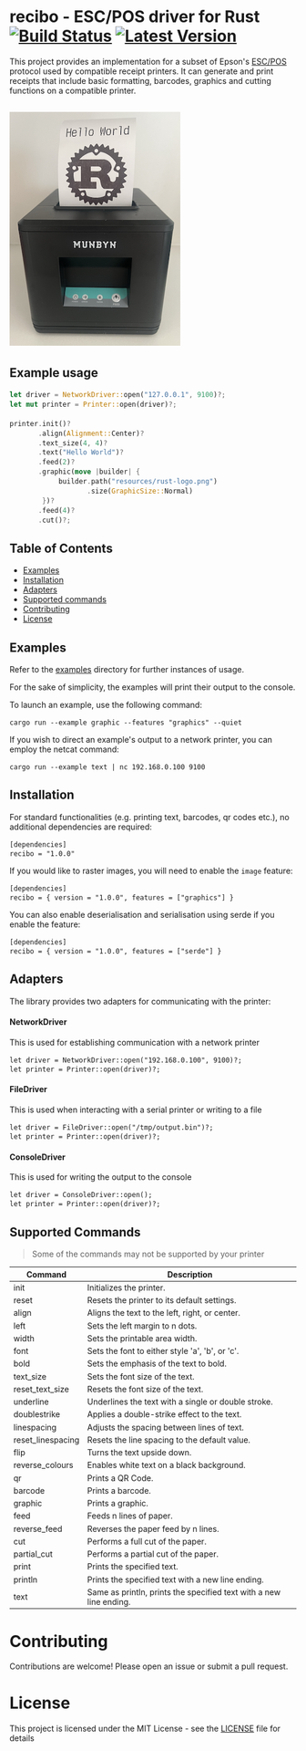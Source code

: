 # recibo - ESC/POS driver for Rust [![Build Status]][actions] [![Latest Version]][crates.io]

[Build Status]: https://img.shields.io/github/actions/workflow/status/jamhall/recibo/ci.yml?branch=main
[actions]: https://github.com/jamhall/recibo/actions?query=branch%3Amain
[Latest Version]: https://img.shields.io/crates/v/recibo.svg
[crates.io]: https://crates.io/crates/recibo

This project provides an implementation for a subset of Epson's [ESC/POS](https://en.wikipedia.org/wiki/ESC/P) protocol used by compatible receipt printers.
It can generate and print receipts that include basic formatting, barcodes, graphics and cutting functions on a compatible
printer.

![Example print out](resources/demo.png?raw=true)
-

## Example usage

```rust
let driver = NetworkDriver::open("127.0.0.1", 9100)?;
let mut printer = Printer::open(driver)?;

printer.init()?
       .align(Alignment::Center)?
       .text_size(4, 4)?
       .text("Hello World")?
       .feed(2)?
       .graphic(move |builder| {
            builder.path("resources/rust-logo.png")
                   .size(GraphicSize::Normal)
        })?
       .feed(4)?
       .cut()?;
```

## Table of Contents

- [Examples](#examples)
- [Installation](#installation)
- [Adapters](#adapters)
- [Supported commands](#supported-commands)
- [Contributing](#contributing)
- [License](#license)

## Examples

Refer to the [examples](examples) directory for further instances of usage.

For the sake of simplicity, the examples will print their output to the console.

To launch an example, use the following command:

```shell
cargo run --example graphic --features "graphics" --quiet
```

If you wish to direct an example's output to a network printer, you can employ the netcat command:

```shell
cargo run --example text | nc 192.168.0.100 9100
```

## Installation

For standard functionalities (e.g. printing text, barcodes, qr codes etc.), no additional dependencies are required:

```
[dependencies]
recibo = "1.0.0"
```

If you would like to raster images, you will need to enable the `image` feature:

```
[dependencies]
recibo = { version = "1.0.0", features = ["graphics"] }
```

You can also enable deserialisation and serialisation using serde if you enable the feature:

```
[dependencies]
recibo = { version = "1.0.0", features = ["serde"] }
```

## Adapters

The library provides two adapters for communicating with the printer:

#### NetworkDriver
This is used for establishing communication with a network printer


```shell
let driver = NetworkDriver::open("192.168.0.100", 9100)?;
let printer = Printer::open(driver)?;
```

#### FileDriver

This is used when interacting with a serial printer or writing to a file

```shell
let driver = FileDriver::open("/tmp/output.bin")?;
let printer = Printer::open(driver)?;
```

#### ConsoleDriver

This is used for writing the output to the console

```shell
let driver = ConsoleDriver::open();
let printer = Printer::open(driver)?;
```

## Supported Commands

> Some of the commands may not be supported by your printer

| Command           | Description                                                        |
|-------------------|--------------------------------------------------------------------|
| init              | Initializes the printer.                                           |
| reset             | Resets the printer to its default settings.                        |
| align             | Aligns the text to the left, right, or center.                     |
| left              | Sets the left margin to n dots.                                    |
| width             | Sets the printable area width.                                     |
| font              | Sets the font to either style 'a', 'b', or 'c'.                    |
| bold              | Sets the emphasis of the text to bold.                             |
| text_size         | Sets the font size of the text.                                    |
| reset_text_size   | Resets the font size of the text.                                  |
| underline         | Underlines the text with a single or double stroke.                |
| doublestrike      | Applies a double-strike effect to the text.                        |
| linespacing       | Adjusts the spacing between lines of text.                         |
| reset_linespacing | Resets the line spacing to the default value.                      |
| flip              | Turns the text upside down.                                        |
| reverse_colours   | Enables white text on a black background.                          |
| qr                | Prints a QR Code.                                                  |
| barcode           | Prints a barcode.                                                  |
| graphic           | Prints a graphic.                                                  |
| feed              | Feeds n lines of paper.                                            |
| reverse_feed      | Reverses the paper feed by n lines.                                |
| cut               | Performs a full cut of the paper.                                  |
| partial_cut       | Performs a partial cut of the paper.                               |
| print             | Prints the specified text.                                         |
| println           | Prints the specified text with a new line ending.                  |
| text              | Same as println, prints the specified text with a new line ending. |

# Contributing

Contributions are welcome! Please open an issue or submit a pull request.

# License

This project is licensed under the MIT License - see the [LICENSE](LICENSE) file for details
